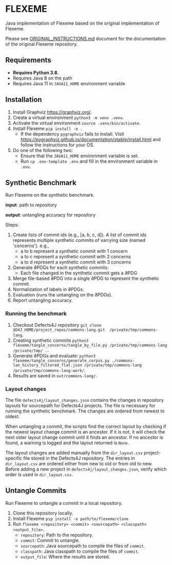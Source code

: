 # FLEXEME

Java implementation of Flexeme based on the original implementation of Flexeme.

Please see [ORIGINAL_INSTRUCTIONS.md](./ORIGINAL_INSTRUCTIONS.md) document for the documentation of the original 
Flexeme repository.

## Requirements
- **Requires Python 3.8.**
- Requires Java 8 on the path
- Requires Java 11 in `JAVA11_HOME` environment variable

## Installation
1. Install Graphviz https://graphviz.org/.
2. Create a virtual environment `python3 -m venv .venv`.
3. Activate the virtual environment `source .venv/bin/activate`.
4. Install Flexeme `pip install -e .`
   - If the dependency `pygraphviz` fails to install. Visit https://pygraphviz.github.io/documentation/stable/install.html and follow the instructions for your OS.
5. Do one of the following two:
    * Ensure that the `JAVA11_HOME` environment variable is set.
    * Run `cp .env-template .env` and fill in the environment variable in `.env`.

## Synthetic Benchmark
Run Flexeme on the synthetic benchmark.

**input**: path to repository

**output**: untangling accuracy for repository

Steps:
1. Create lists of commit ids (e.g., [a, b, c, d]). A list of commit ids represents multiple synthetic commits of 
   varrying size (named 'concerns'). e.g.,
    - a to b represent a synthetic commit with 1 concern
    - a to c represent a synthetic commit with 2 concerns
    - a to d represent a synthetic commit with 3 concerns
2. Generate ∂PDGs for each synthetic commits:
    - Each file changed in the synthetic commit gets a ∂PDG
3. Merge file-based ∂PDG into a single ∂PDG to represent the synthetic commit.
4. Normalization of labels in ∂PDGs.
5. Evaluation (runs the untangling on the ∂PDGs).
6. Report untangling accuracy.

### Running the benchmark

1. Checkout Defects4J repository `git clone $D4J_HOME/project_repos/commons-lang.git 
   /private/tmp/commons-lang`.
2. Creating synthetic commits `python3 flexeme/tangle_concerns/tangle_by_file.py /private/tmp/commons-lang 
   /private/tmp/ .`.
3. Generate ∂PDGs and evaluate: `python3  flexeme/tangle_concerns/generate_corpus.py ./commons-lan_history_filtered_flat.json /private/tmp/commons-lang /private/tmp/commons-lang-work/`.
4. Results are saved in `out/commons-lang/`. 

### Layout changes
The file `defects4j/layout_changes.json` contains the changes in repository layouts for sourcepath for Defects4J 
projects. The file is necessary for running the synthetic benchmark. The changes are ordered from newest to oldest.

When untangling a commit, the scripts find the correct layout by checking if the newest layout change commit is an 
ancestor.
If it is not, it will check the next older layout change commit until it finds an ancestor. If no ancestor is found, 
a warning is logged and the layout returned is `None`.

The layout changes are added manually from the `dir_layout.csv` project-specific file stored in the Defects4J 
repository. The entries in `dir_layout.csv` are ordered either from new to old or from old to new. Before adding a 
new project in `defects4j/layout_changes.json`, verify which order is used in `dir_layout.csv`.


## Untangle Commits
Run Flexeme to untangle a commit in a local repository.
1. Clone this repository locally.
2. Install Flexeme `pip install -e path/to/flexeme/clone`
3. Run `flexeme <repository> <commit> <sourcepath> <classpath> <output_file>`.
    - `repository`: Path to the repository.
    - `commit`: Commit to untangle.
    - `sourcepath`: Java sourcepath to compile the files of `commit`.
    - `classpath`: Java classpath to compile the files of `commit`.
    - `output_file`: Where the results are stored.

